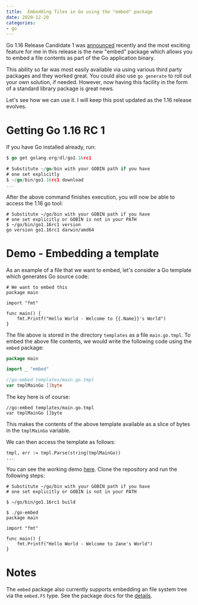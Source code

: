 ```yaml
---
title:  Embedding files in Go using the "embed" package
date: 2020-12-20
categories:
- go
---
```


Go 1.16 Release Candidate 1 was [announced](https://groups.google.com/g/golang-announce/c/U_FUHY4wuSc/m/3_Vw3oqpAgAJ) recently and the most
exciting feature for me in this release is the new "embed" package which allows you to embed a file contents
as part of the Go application binary. 

This ability so far was most easily available via using various third party packages and they worked great. 
You could also use `go generate` to roll out your own solution, if needed. However, now having this facility
in the form of a standard library package is great news.

Let's see how we can use it. I will keep this post updated as the 1.16 release
evolves.

# Getting Go 1.16 RC 1

If you have Go installed already, run:

```go
$ go get golang.org/dl/go1.16rc1

# Substitute ~/go/bin with your GOBIN path if you have
# one set explicitly
$ ~/go/bin/go1.16rc1 download 
...

```

After the above command finishes execution, you will now be able to access the 1.16 go tool:

```
# Substitute ~/go/bin with your GOBIN path if you have
# one set explicitly or GOBIN is not in your PATH
$ ~/go/bin/go1.16rc1 version
go version go1.16rc1 darwin/amd64
```


# Demo - Embedding a template

As an example of a file that we want to embed, let's consider a Go template
which generates Go source code:

```
# We want to embed this
package main

import "fmt"

func main() {
    fmt.Printf("Hello World - Welcome to {{.Name}}'s World")
}
```

The file above is stored in the directory `templates` as a file `main.go.tmpl`. 
To embed the above file contents, we would write the following code using the 
`embed` package:

```go
package main

import _ "embed"

//go:embed templates/main.go.tmpl
var tmplMainGo []byte
```

The key here is of course:

```
//go:embed templates/main.go.tmpl
var tmplMainGo []byte
```

This makes the contents of the above template available as a slice of bytes in
the `tmplMainGo` variable.

We can then access the template as follows:

```
tmpl, err := tmpl.Parse(string(tmplMainGo))
...
```

You can see the working demo [here](https://github.com/amitsaha/go-embed). Clone the repository and run the following steps:

```
# Substitute ~/go/bin with your GOBIN path if you have
# one set explicitly or GOBIN is not in your PATH

$ ~/go/bin/go1.16rc1 build

$ ./go-embed 
package main

import "fmt"

func main() {
    fmt.Printf("Hello World - Welcome to Jane's World")
}

```

# Notes

The `embed` package also currently supports embedding an file system tree via
the `embed.FS` type. See the package docs for the
[details](https://tip.golang.org/pkg/embed/).
